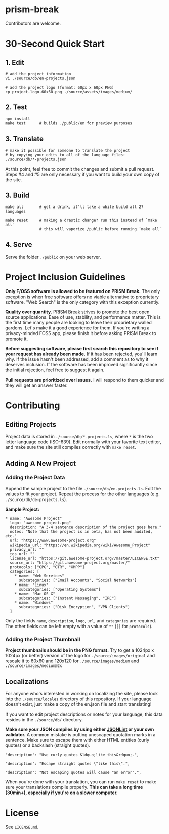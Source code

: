 # prism-break

Contributors are welcome.

# 30-Second Quick Start

## 1. Edit

    # add the project information
    vi ./source/db/en-projects.json

    # add the project logo (format: 60px x 60px PNG)
    cp project-logo-60x60.png ./source/assets/images/medium/

## 2. Test

    npm install
    make test      # builds ./public/en for preview purposes

## 3. Translate

    # make it possible for someone to translate the project
    # by copying your edits to all of the language files:
    ./source/db/*-projects.json

At this point, feel free to commit the changes and submit a pull request. Steps #4 and #5 are only necessary if you want to build your own copy of the site.

## 3. Build

    make all       # get a drink, it'll take a while build all 27 languages

    make reset     # making a drastic change? run this instead of `make all`
                   # this will vaporize /public before running `make all`

## 4. Serve

Serve the folder `./public` on your web server.

# Project Inclusion Guidelines

**Only F/OSS software is allowed to be featured on PRISM Break.** The only exception is when free software offers no viable alternative to proprietary software. "Web Search" is the only category with this exception currently.

**Quality over quantity.** PRISM Break strives to promote the best open source applications. Ease of use, stability, and performance matter. This is the first time many people are looking to leave their proprietary walled gardens. Let's make it a good experience for them. If you're writing a privacy-minded FOSS app, please finish it before asking PRISM Break to promote it.

**Before suggesting software, please first search this repository to see if your request has already been made.** If it has been rejected, you'll learn why. If the issue hasn't been addressed, add a comment as to why it deserves inclusion. If the software has been improved significantly since the initial rejection, feel free to suggest it again.

**Pull requests are prioritized over issues.** I will respond to them quicker and they will get an answer faster.

# Contributing

## Editing Projects
  
Project data is stored in `./source/db/*-projects.ls`, where `*` is the two letter language code (ISO-639). Edit normally with your favorite text editor, and make sure the site still compiles correctly with `make reset`.

## Adding A New Project

### Adding the Project Data

Append the sample project to the file `./source/db/en-projects.ls`. Edit the values to fit your project. Repeat the process for the other languages (e.g. `./source/db/de-projects.ls`).

**Sample Project:**

    * name: "Awesome Project"
      logo: "awesome-project.png"
      description: "A 3-4 sentence description of the project goes here."
      notes: "Note that the project is in beta, has not been audited, etc."
      url: "https://www.awesome-project.org"
      wikipedia_url: "https://en.wikipedia.org/wiki/Awesome_Project"
      privacy_url: ""
      tos_url: ""
      license_url: "https://git.awesome-project.org//master/LICENSE.txt"
      source_url: "https://git.awesome-project.org/master/"
      protocols: ["GPG", "OTR", "XMPP"]
      categories: [
        * name: "Web Services"
          subcategories: ["Email Accounts", "Social Networks"]
        * name: "Linux"
          subcategories: ["Operating Systems"]
        * name: "Mac OS X"
          subcategories: ["Instant Messaging", "IRC"]
        * name: "Windows"
          subcategories: ["Disk Encryption", "VPN Clients"]
      ]

Only the fields `name`, `description`, `logo`, `url`, and `categories` are required. The other fields can be left empty with a value of `""` (`[]` for `protocols`).

### Adding the Project Thumbnail

**Project thumbnails should be in the PNG format.** Try to get a 1024px x 1024px (or better) version of the logo for `./source/images/original` and rescale it to 60x60 and 120x120 for `./source/images/medium` and `./source/images/medium@2x`

## Localizations

For anyone who's interested in working on localizing the site, please look into the `./source/locales` directory of this repository. If your language doesn't exist, just make a copy of the en.json file and start translating!

If you want to edit project descriptions or notes for your language, this data resides in the `./source/db/` directory.

**Make sure your JSON compiles by using either [JSONLint](http://jsonlint.com/) or your own validator.** A common mistake is putting unescaped quotation marks in a sentence. Make sure to escape them with either HTML entities (curly quotes) or a backslash (straight quotes).

    "description": "Use curly quotes &ldquo;like this&rdquo;.",

    "description": "Escape straight quotes \"like this\".",

    "description": "Not escaping quotes will cause "an error".",

When you're done with your translation, you can run `make reset` to make sure your translations compile properly. **This can take a long time (30min+), especially if you're on a slower computer.**

# License

See `LICENSE.md`.
